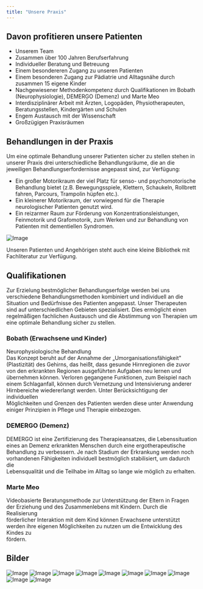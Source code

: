 ```yaml
---
title: "Unsere Praxis"
---
```


## Davon profitieren unsere Patienten

- Unserem Team
- Zusammen über 100 Jahren Berufserfahrung
- Individueller Beratung und Betreuung
- Einem besondereren Zugang zu unseren Patienten
- Einem besonderen Zugang zur Pädiatrie und Alltagsnähe durch zusammen 15 eigene Kinder
- Nachgewiesener Methodenkompetenz durch Qualifikationen im Bobath (Neurophysiologie), DEMERGO (Demenz) und Marte Meo
- Interdisziplinärer Arbeit mit Ärzten, Logopäden, Physiotherapeuten, Beratungsstellen, Kindergärten und Schulen
- Engem Austausch mit der Wissenschaft
- Großzügigen Praxisräumen

## Behandlungen in der Praxis

Um eine optimale Behandlung unserer Patienten sicher zu stellen stehen in unserer Praxis drei unterschiedliche Behandlungsräume, die an die jeweiligen Behandlungserfordernisse angepasst sind, zur Verfügung:

- Ein großer Motorikraum der viel Platz für senso- und psychomotorische Behandlung bietet (z.B. Bewegungsspiele, Klettern, Schaukeln, Rollbrett  
  fahren, Parcours, Trampolin hüpfen etc.).
- Ein kleinerer Motorikraum, der vorwiegend für die Therapie neurologischer Patienten genutzt wird.
- Ein reizarmer Raum zur Förderung von Konzentrationsleistungen, Feinmotorik und Grafomotorik, zum Werken und zur Behandlung von Patienten mit dementiellen Syndromen.

![Image](http://ergotherapie-ssl.de/_Resources/Persistent/c061e8c90199f364a696db521fe3daa5838f6499/Praxisraeume-1140x855.jpg)

Unseren Patienten und Angehörigen steht auch eine kleine Bibliothek mit Fachliteratur zur Verfügung.

## Qualifikationen

Zur Erzielung bestmöglicher Behandlungserfolge werden bei uns verschiedene Behandlungsmethoden kombiniert und individuell an die  
Situation und Bedürfnisse des Patienten angepasst. Unser Therapeuten sind auf unterschiedlichen Gebieten spezialisiert. Dies ermöglicht einen  
regelmäßigen fachlichen Austausch und die Abstimmung von Therapien um eine optimale Behandlung sicher zu stellen.

### Bobath (Erwachsene und Kinder)

Neurophysiologische Behandlung  
Das Konzept beruht auf der Annahme der „Umorganisationsfähigkeit" (Plastizität) des Gehirns, das heißt, dass gesunde Hirnregionen die zuvor  
von den erkrankten Regionen ausgeführten Aufgaben neu lernen und übernehmen können. Verloren gegangene Funktionen, zum Beispiel nach  
einem Schlaganfall, können durch Vernetzung und Intensivierung anderer Hirnbereiche wiedererlangt werden. Unter Berücksichtigung der individuellen  
Möglichkeiten und Grenzen des Patienten werden diese unter Anwendung einiger Prinzipien in Pflege und Therapie einbezogen.

### DEMERGO (Demenz)

DEMERGO ist eine Zertifizierung des Therapieansatzes, die Lebenssituation eines an Demenz erkrankten Menschen durch eine ergotherapeutische  
Behandlung zu verbessern. Je nach Stadium der Erkrankung werden noch vorhandenen Fähigkeiten individuell bestmöglich stabilisiert, um dadurch die  
Lebensqualität und die Teilhabe im Alltag so lange wie möglich zu erhalten.

### Marte Meo

Videobasierte Beratungsmethode zur Unterstützung der Eltern in Fragen der Erziehung und des Zusammenlebens mit Kindern. Durch die Realisierung  
förderlicher Interaktion mit dem Kind können Erwachsene unterstützt werden ihre eigenen Möglichkeiten zu nutzen um die Entwicklung des Kindes zu  
fördern.

## Bilder

![Image](http://ergotherapie-ssl.de/_Resources/Persistent/6513626690584e26ce364f8da488b505e20a1453/Behandlungsraeume-600x800.jpg)
![Image](http://ergotherapie-ssl.de/_Resources/Persistent/0ac3e121b709af9f9aeac1266bf7646e10e8de16/Behandlungsraeume.jpg)
![Image](http://ergotherapie-ssl.de/_Resources/Persistent/7baa97bc3781c2c11f5223963ff6f3bd3bd6424c/Behandlungsraum-800x600.jpg)
![Image](http://ergotherapie-ssl.de/_Resources/Persistent/21aed5b7a3ac7077849b2065123724e38eddb82a/Behandlungsraum.jpg)
![Image](http://ergotherapie-ssl.de/_Resources/Persistent/ed01c037216db3673c34b0ce7c7599173fb7ea1f/Praxisraeume-800x600.jpg)
![Image](http://ergotherapie-ssl.de/_Resources/Persistent/7b016b31c370cab25022388105395159dabc300b/Praxisraeume.jpg)
![Image](http://ergotherapie-ssl.de/_Resources/Persistent/e30d0a2cb82e273013fb65326ed9144de5e7fead/Rutsche-600x800.jpg)
![Image](http://ergotherapie-ssl.de/_Resources/Persistent/ed07513b439263ac4ebd11bbd6dc43be791b0ebc/Rutsche.jpg)
![Image](http://ergotherapie-ssl.de/_Resources/Persistent/9a6430e3d30631508fd0e8c1b89a41d8c43e2822/Tisch-800x600.jpg)
![Image](http://ergotherapie-ssl.de/_Resources/Persistent/eaf6665970f84bb6470b4640776d971cfecaaef6/Tisch.jpg)
